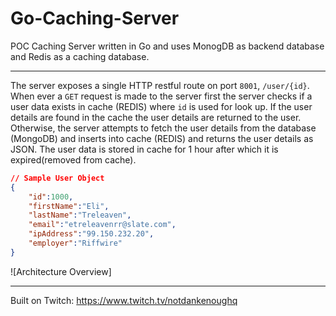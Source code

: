 # Go-Caching-Server
POC Caching Server written in Go and uses MonogDB as backend database and Redis as a caching database.

---
The server exposes a single HTTP restful route on port `8001`, `/user/{id}`. When ever a `GET` request is made to the server first the server checks if a user data exists in cache (REDIS) where `id` is used for look up. If the user details are found in the cache the user details are returned to the user. Otherwise, the server attempts to fetch the user details from the database (MongoDB) and inserts into cache (REDIS) and returns the user details as JSON. The user data is stored in cache for 1 hour after which it is expired(removed from cache).

```JSON
// Sample User Object
{
    "id":1000,
    "firstName":"Eli",
    "lastName":"Treleaven",
    "email":"etreleavenrr@slate.com",
    "ipAddress":"99.150.232.20",
    "employer":"Riffwire"
}
```

![Architecture Overview]

--- 
Built on Twitch: https://www.twitch.tv/notdankenoughq
<!-- EOF -->
